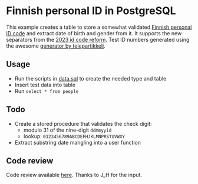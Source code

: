 # Finnish personal ID in PostgreSQL

This example creates a table to store a somewhat validated [Finnish personal ID code][id] and extract date of birth and gender from it. It
supports the new separators from the [2023 id code reform][reform]. Test ID numbers generated using the awesome [generator by
telepartikkeli][generator].

## Usage

- Run the scripts in [data.sql](data.sql) to create the needed type and table
- Insert test data into table
- Run `select * from people`

## Todo

- Create a stored procedure that validates the check digit:
  - modulo 31 of the nine-digit `ddmmyyid`
  - lookup: `0123456789ABCDEFHJKLMNPRSTUVWXY`
- Extract substring date mangling into a user function

## Code review

Code review available [here][review]. Thanks to J_H for the input.

[id]: https://dvv.fi/en/personal-identity-code
[reform]: https://dvv.fi/en/reform-of-personal-identity-code
[generator]: https://telepartikkeli.azurewebsites.net/tunnusgeneraattori
[review]: https://codereview.stackexchange.com/questions/292687/postgresql-generated-column-from-finnish-personal-identity-code
